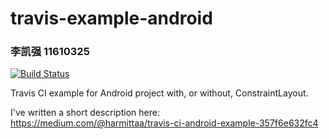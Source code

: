 # travis-example-android

### 李凯强 11610325

[![Build Status](https://travis-ci.org/harmittaa/travis-example-android.svg?branch=master)](https://travis-ci.org/harmittaa/travis-example-android)


Travis CI example for Android project with, or without, ConstraintLayout.

I've written a short description here:
https://medium.com/@harmittaa/travis-ci-android-example-357f6e632fc4 
